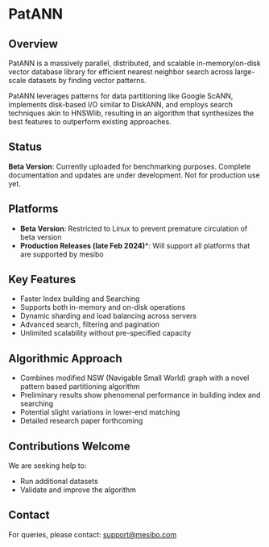 # PatANN

## Overview
PatANN is a massively parallel, distributed, and scalable in-memory/on-disk vector database library for efficient nearest neighbor search across large-scale datasets by finding vector patterns.

PatANN leverages patterns for data partitioning like Google ScANN, implements disk-based I/O similar to DiskANN, and employs search techniques akin to HNSWlib, resulting in an algorithm that synthesizes the best features to outperform existing approaches.

## Status
**Beta Version**: Currently uploaded for benchmarking purposes. Complete documentation and updates are under development. Not for production use yet.

## Platforms
- **Beta Version**: Restricted to Linux to prevent premature circulation of beta version
- **Production Releases (late Feb 2024)***: Will support all platforms that are supported by mesibo

## Key Features
- Faster Index building and Searching
- Supports both in-memory and on-disk operations
- Dynamic sharding and load balancing across servers
- Advanced search, filtering and pagination
- Unlimited scalability without pre-specified capacity

## Algorithmic Approach
- Combines modified NSW (Navigable Small World) graph with a novel pattern based partitioning algorithm
- Preliminary results show phenomenal performance in building index and searching
- Potential slight variations in lower-end matching
- Detailed research paper forthcoming

## Contributions Welcome
We are seeking help to:
- Run additional datasets
- Validate and improve the algorithm

## Contact
For queries, please contact: support@mesibo.com

